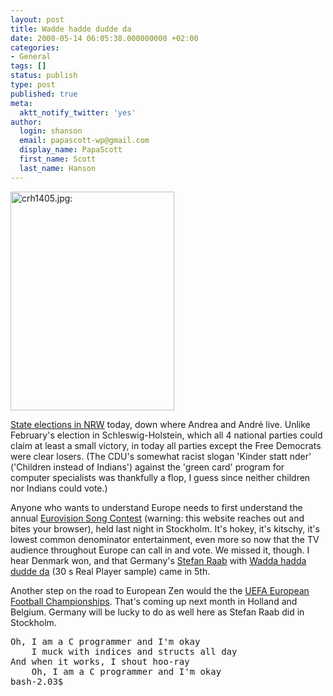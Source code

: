 ```yaml
---
layout: post
title: Wadde hadde dudde da
date: 2000-05-14 06:05:38.000000000 +02:00
categories:
- General
tags: []
status: publish
type: post
published: true
meta:
  aktt_notify_twitter: 'yes'
author:
  login: shanson
  email: papascott-wp@gmail.com
  display_name: PapaScott
  first_name: Scott
  last_name: Hanson
---
```

<p><img src="https://res.cloudinary.com/papascott/image/upload/wordpress/wp-content/uploads/2000/05/20000514001.jpg" height="350" width="262" border="0" alt="crh1405.jpg: " /></p>
<p><a href="http://www.cnn.com/2000/WORLD/europe/05/14/germany.state.election.ap/index.html">State elections in NRW</a> today, down where Andrea and André live. Unlike February's election in Schleswig-Holstein, which all 4 national parties could claim at least a small victory, in today all parties except the Free Democrats were clear losers. (The CDU's somewhat racist slogan 'Kinder statt nder' ('Children instead of Indians') against the 'green card' program for computer specialists was thankfully a flop, I guess since neither children nor Indians could vote.)</p>
<p>Anyone who wants to understand Europe needs to first understand the annual <a href="http://www.eurosong2000.com/">Eurovision Song Contest</a> (warning: this website reaches out and bites your browser), held last night in Stockholm. It's hokey, it's kitschy, it's lowest common denominator entertainment, even more so now that the TV audience throughout Europe can call in and vote. We missed it, though. I hear Denmark won, and that Germany's <a href="http://www3.alphamusic.com/cgi-bin/alphamusic.storefront/1013185312/Product/View/0743217305925">Stefan Raab</a> with <a href="http://www1.alphamusic.com/cgi-bin/rm.pl?http://212.86.33.115:8080/pressezhl/925/305/ZXOPYLEACBKGZMHLARGHLXAECGHW.rm">Wadda hadda dudde da</a> (30 s Real Player sample) came in 5th.</p>
<p>Another step on the road to European Zen would the the <a href="http://www.euro2000.org/">UEFA European Football Championships</a>. That's coming up next month in Holland and Belgium. Germany will be lucky to do as well here as Stefan Raab did in Stockholm. </p>
<pre>Oh, I am a C programmer and I'm okay
	I muck with indices and structs all day
And when it works, I shout hoo-ray
	Oh, I am a C programmer and I'm okay
bash-2.03$</pre>
